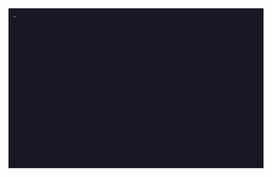 <div align="justify">
<a href="https://0x61nas.github.io/op-lain.webm">
    <picture>
        <source media="(prefers-color-scheme: dark)" srcset="https://raw.githubusercontent.com/0x61nas/0x61nas/gifos/output.gif">
        <source media="(prefers-color-scheme: light)" srcset="https://raw.githubusercontent.com/0x61nas/0x61nas/gifos/output.gif">
        <img alt="tty1" src="https://raw.githubusercontent.com/0x61nas/0x61nas/gifos/output.gif">
    </picture>
</a>

</div>
